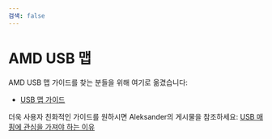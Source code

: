 ```yaml
---
검색: false
---
```


# AMD USB 맵

AMD USB 맵 가이드를 찾는 분들을 위해 여기로 옮겼습니다:

* [USB 맵 가이드](https://dortania.github.io/OpenCore-Post-Install/usb/)

더욱 사용자 친화적인 가이드를 원하시면 Aleksander의 게시물을 참조하세요: [USB 매핑에 관심을 가져야 하는 이유](https://aplus.rs/2020/usb-mapping-why/)
